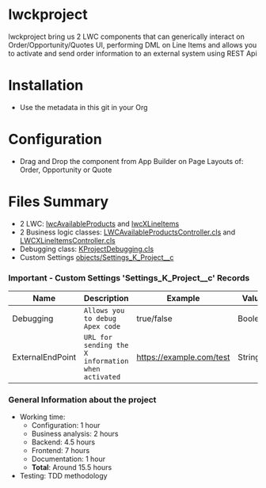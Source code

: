 # lwckproject
lwckproject bring us 2 LWC components that can generically interact on Order/Opportunity/Quotes UI, performing DML on Line Items and allows you to activate and send order information to an external system using REST Api
 
# Installation

- Use the metadata in this git in your Org

# Configuration

- Drag and Drop the component from App Builder on Page Layouts of: Order, Opportunity or Quote

# Files Summary
- 2 LWC: [lwcAvailableProducts](https://github.com/alfonsocanor/lwckproject/tree/master/force-app/main/default/lwc/lwcAvailableProducts "lwcAvailableProducts") and [lwcXLineItems](https://github.com/alfonsocanor/lwckproject/tree/master/force-app/main/default/lwc/lwcXLineItems "lwcXLineItems")
- 2 Business logic classes: [LWCAvailableProductsController.cls](https://github.com/alfonsocanor/lwckproject/blob/master/force-app/main/default/classes/LWCAvailableProductsController.cls "LWCAvailableProductsController.cls") and [LWCXLineItemsController.cls](https://github.com/alfonsocanor/lwckproject/blob/master/force-app/main/default/classes/LWCXLineItemsController.cls "LWCXLineItemsController.cls")
- Debugging class: [KProjectDebugging.cls](https://github.com/alfonsocanor/lwckproject/blob/master/force-app/main/default/classes/KProjectDebugging.cls "KProjectDebugging.cls")
- Custom Settings [objects/Settings_K_Project__c](https://github.com/alfonsocanor/lwckproject/tree/master/force-app/main/default/objects/Settings_K_Project__c "This path skips through empty directories")

  

### Important - Custom Settings 'Settings_K_Project__c' Records
  
| Name     |Description                   |Example                |Value |
|----------------|-------------------------------|-----------------------|---------|
| Debugging   |`Allows you to debug Apex code` |true/false|Boolean
|ExternalEndPoint          |`URL for sending the X information when activated` |https://example.com/test            | String

### General Information about the project
- Working time:
	- Configuration: 1 hour
	- Business analysis: 2 hours
	- Backend: 4.5 hours
	- Frontend: 7 hours
	- Documentation: 1 hour
	- **Total**: Around 15.5 hours
- Testing: TDD methodology 